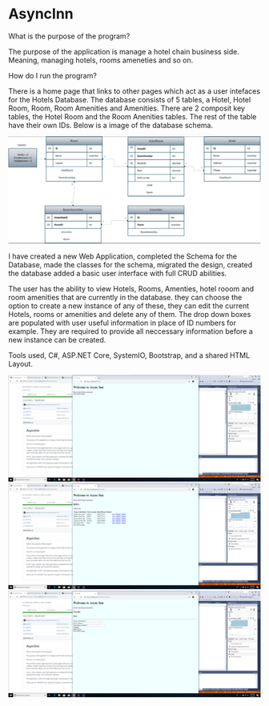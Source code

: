 # AsyncInn

What is the purpose of the program?

The purpose of the application is manage a hotel chain business side.  Meaning, managing hotels, rooms ameneties and so on.

How do I run the program?

There is a home page that links to other pages which act as a user intefaces for the Hotels Database.  The database consists of 5 tables, a Hotel, Hotel Room, Room, Room Amenities and Amenities.  There are 2 composit key tables, the Hotel Room and the Room Anenities tables. The rest of the table have their own IDs. Below is a image of the database schema.

![image](https://github.com/omence/AsyncInn/blob/master/databaseSchema.JPG)

I have created a new Web Application, completed the Schema for the Database, made the classes for the schema, migrated the design, created the database added a basic user interface with full CRUD abilities.

The user has the ability to view Hotels, Rooms, Amenties, hotel rooom and room amenities that are currently in the database.  they can choose the option to create a new instance of any of these, they can edit the current Hotels, rooms or amenities and delete any of them.  The drop down boxes are populated with user useful information in place of ID numbers for example.  They are required to provide all neccessary information before a new instance can be created.

Tools used, C#, ASP.NET Core, SystemIO, Bootstrap, and a shared HTML Layout.

![image](https://github.com/omence/AsyncInn/blob/master/Screenshot%20(1).png)
![image](https://github.com/omence/AsyncInn/blob/master/Screenshot%20(2).png)
![image](https://github.com/omence/AsyncInn/blob/master/Screenshot%20(3).png)
